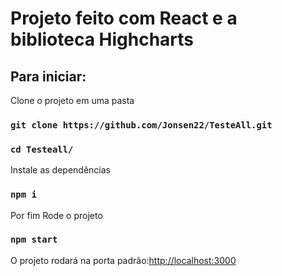 # Projeto feito com React e a biblioteca Highcharts

## Para iniciar:
Clone o projeto em uma pasta 
### `git clone https://github.com/Jonsen22/TesteAll.git`
### `cd Testeall/`

Instale as dependências
### `npm i`

Por fim Rode o projeto
### `npm start`

O projeto rodará na porta padrão:[http://localhost:3000](http://localhost:3000)

